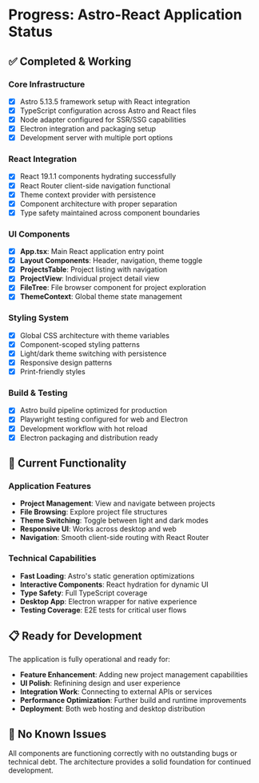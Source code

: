 # Progress: Astro-React Application Status

## ✅ Completed & Working

### Core Infrastructure
- [x] Astro 5.13.5 framework setup with React integration
- [x] TypeScript configuration across Astro and React files  
- [x] Node adapter configured for SSR/SSG capabilities
- [x] Electron integration and packaging setup
- [x] Development server with multiple port options

### React Integration
- [x] React 19.1.1 components hydrating successfully
- [x] React Router client-side navigation functional
- [x] Theme context provider with persistence
- [x] Component architecture with proper separation
- [x] Type safety maintained across component boundaries

### UI Components
- [x] **App.tsx**: Main React application entry point
- [x] **Layout Components**: Header, navigation, theme toggle
- [x] **ProjectsTable**: Project listing with navigation
- [x] **ProjectView**: Individual project detail view  
- [x] **FileTree**: File browser component for project exploration
- [x] **ThemeContext**: Global theme state management

### Styling System  
- [x] Global CSS architecture with theme variables
- [x] Component-scoped styling patterns
- [x] Light/dark theme switching with persistence
- [x] Responsive design patterns
- [x] Print-friendly styles

### Build & Testing
- [x] Astro build pipeline optimized for production
- [x] Playwright testing configured for web and Electron
- [x] Development workflow with hot reload
- [x] Electron packaging and distribution ready

## 🏃 Current Functionality

### Application Features
- **Project Management**: View and navigate between projects
- **File Browsing**: Explore project file structures  
- **Theme Switching**: Toggle between light and dark modes
- **Responsive UI**: Works across desktop and web
- **Navigation**: Smooth client-side routing with React Router

### Technical Capabilities
- **Fast Loading**: Astro's static generation optimizations
- **Interactive Components**: React hydration for dynamic UI
- **Type Safety**: Full TypeScript coverage
- **Desktop App**: Electron wrapper for native experience
- **Testing Coverage**: E2E tests for critical user flows

## 📋 Ready for Development

The application is fully operational and ready for:
- **Feature Enhancement**: Adding new project management capabilities
- **UI Polish**: Refinining design and user experience  
- **Integration Work**: Connecting to external APIs or services
- **Performance Optimization**: Further build and runtime improvements
- **Deployment**: Both web hosting and desktop distribution

## 🔧 No Known Issues

All components are functioning correctly with no outstanding bugs or technical debt. The architecture provides a solid foundation for continued development.